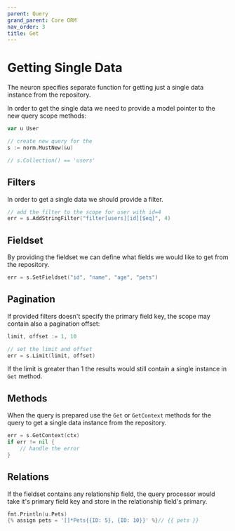 ```yaml
---
parent: Query
grand_parent: Core ORM
nav_order: 3
title: Get
---
```

# Getting Single Data

The neuron specifies separate function for getting just a single data instance from the repository.

In order to get the single data we need to provide a model pointer to the 
new query scope methods:

```go
var u User

// create new query for the 
s := norm.MustNew(&u)

// s.Collection() == 'users'
```

## Filters

In order to get a single data we should provide a filter.

```go
// add the filter to the scope for user with id=4
err = s.AddStringFilter("filter[users][id][$eq]", 4)
```

## Fieldset 

By providing the fieldset we can define what fields we would like to get 
from the repository. 
<!--
TODO: Fieldset information about primary field key.
The primary field key would always be taken from the repository.
-->

```go
err = s.SetFieldset("id", "name", "age", "pets")
```

## Pagination

If provided filters doesn't specify the primary field key, the scope may contain also a pagination offset:

```go
limit, offset := 1, 10

// set the limit and offset
err = s.Limit(limit, offset)
```
If the limit is greater than 1 the results would still contain a single instance in `Get` method. 

## Methods

When the query is prepared use the `Get` or `GetContext` methods for the query
to get a single data instance from the repository.

```go
err = s.GetContext(ctx)
if err != nil {
    // handle the error
}
```

## Relations

If the fieldset contains any relationship field, the query processor would take it's primary field key and store in the relationship field's primary.

```go
fmt.Println(u.Pets)
{% assign pets = '[]*Pets{{ID: 5}, {ID: 10}}' %}// {{ pets }}
```




